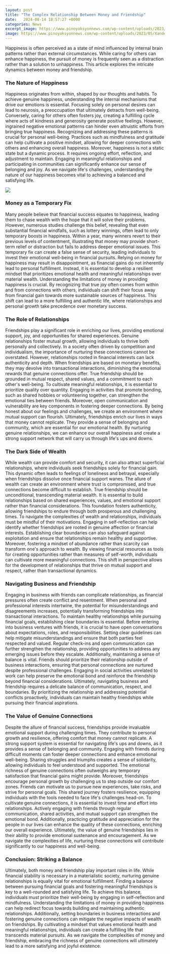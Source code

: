 ```yaml
---
layout: post
title: "The Complex Relationship Between Money and Friendship"
date:   2024-08-14 18:57:27 +0000
categories: News
excerpt_image: https://www.pinoyaksyonnews.com/wp-content/uploads/2023/05/Xander-Ford.jpg
image: https://www.pinoyaksyonnews.com/wp-content/uploads/2023/05/Xander-Ford.jpg
---
```


Happiness is often perceived as a state of mind influenced by internal brain patterns rather than external circumstances. While caring for others can enhance happiness, the pursuit of money is frequently seen as a distraction rather than a solution to unhappiness. This article explores the intricate dynamics between money and friendship.
### The Nature of Happiness
Happiness originates from within, shaped by our thoughts and habits. To achieve genuine happiness, understanding the internal mechanisms that drive our emotions is essential. Focusing solely on personal desires can lead to neurosis, a preoccupation that ultimately detracts from well-being. 
Conversely, caring for others often fosters joy, creating a fulfilling cycle where acts of kindness and generosity generate positive feelings. However, ingrained negative emotional patterns can hinder even altruistic efforts from bringing true happiness. Recognizing and addressing these patterns is crucial for personal well-being. Practices such as mindfulness and gratitude can help cultivate a positive mindset, allowing for deeper connections with others and enhancing overall happiness.
Moreover, happiness is not a static state but a dynamic process. It requires ongoing effort, reflection, and adjustment to maintain. Engaging in meaningful relationships and participating in communities can significantly enhance our sense of belonging and joy. As we navigate life's challenges, understanding the nature of our happiness becomes vital to achieving a balanced and satisfying life.

![](https://www.pinoyaksyonnews.com/wp-content/uploads/2023/05/Xander-Ford.jpg)
### Money as a Temporary Fix
Many people believe that financial success equates to happiness, leading them to chase wealth with the hope that it will solve their problems. However, numerous studies challenge this belief, revealing that even substantial financial windfalls, such as lottery winnings, often lead to only temporary boosts in happiness. Within a year, many winners revert to their previous levels of contentment, illustrating that money may provide short-term relief or distraction but fails to address deeper emotional issues.
This temporary fix can create a false sense of security, leading individuals to invest their emotional well-being in financial pursuits. Relying on money for happiness may result in disappointment, as financial gains do not inherently lead to personal fulfillment. Instead, it is essential to develop a resilient mindset that prioritizes emotional health and meaningful relationships over material wealth.
Understanding the limitations of money in providing happiness is crucial. By recognizing that true joy often comes from within and from connections with others, individuals can shift their focus away from financial gain towards more sustainable sources of happiness. This shift can lead to a more fulfilling and authentic life, where relationships and personal growth take precedence over monetary success.
### The Role of Relationships
Friendships play a significant role in enriching our lives, providing emotional support, joy, and opportunities for shared experiences. Genuine relationships foster mutual growth, allowing individuals to thrive both personally and collectively. In a society often driven by competition and individualism, the importance of nurturing these connections cannot be overstated.
However, relationships rooted in financial interests can lack authenticity and depth. When friendships are based on monetary benefits, they may devolve into transactional interactions, diminishing the emotional rewards that genuine connections offer. True friendship should be grounded in mutual respect, shared values, and a commitment to each other's well-being.
To cultivate meaningful relationships, it is essential to prioritize quality over quantity. Engaging in activities that promote bonding, such as shared hobbies or volunteering together, can strengthen the emotional ties between friends. Moreover, open communication and vulnerability are key components in fostering deeper connections. By being honest about our feelings and challenges, we create an environment where mutual support can flourish.
Ultimately, friendships enrich our lives in ways that money cannot replicate. They provide a sense of belonging and community, which are essential for our emotional health. By nurturing genuine relationships, we can enhance our overall happiness and create a strong support network that will carry us through life's ups and downs.
### The Dark Side of Wealth
While wealth can provide comfort and security, it can also attract superficial relationships, where individuals seek friendships solely for financial gain. This dynamic often leads to feelings of loneliness and betrayal, especially when friendships dissolve once financial support wanes. The allure of wealth can create an environment where trust is compromised, and true connections become difficult to establish.
True friendship should be unconditional, transcending material wealth. It is essential to build relationships based on shared experiences, values, and emotional support rather than financial considerations. This foundation fosters authenticity, allowing friendships to endure through both prosperous and challenging times.
To navigate the complexities of wealth and relationships, individuals must be mindful of their motivations. Engaging in self-reflection can help identify whether friendships are rooted in genuine affection or financial interests. Establishing clear boundaries can also safeguard against exploitation and ensure that relationships remain healthy and supportive.
Moreover, fostering a mindset of abundance rather than scarcity can transform one's approach to wealth. By viewing financial resources as tools for creating opportunities rather than measures of self-worth, individuals can cultivate more meaningful connections. This shift in perspective allows for the development of relationships that thrive on mutual support and respect, rather than transactional dynamics.
### Navigating Business and Friendship
Engaging in business with friends can complicate relationships, as financial pressures often create conflict and resentment. When personal and professional interests intertwine, the potential for misunderstandings and disagreements increases, potentially transforming friendships into transactional interactions. To maintain healthy relationships while pursuing financial goals, establishing clear boundaries is essential.
Before entering into business ventures with friends, it is crucial to have open conversations about expectations, roles, and responsibilities. Setting clear guidelines can help mitigate misunderstandings and ensure that both parties feel respected and valued. Regular check-ins and open communication can further strengthen the relationship, providing opportunities to address any emerging issues before they escalate.
Additionally, maintaining a sense of balance is vital. Friends should prioritize their relationship outside of business interactions, ensuring that personal connections are nurtured despite professional challenges. Engaging in social activities unrelated to work can help preserve the emotional bond and reinforce the friendship beyond financial considerations.
Ultimately, navigating business and friendship requires a delicate balance of communication, respect, and boundaries. By prioritizing the relationship and addressing potential conflicts proactively, individuals can maintain healthy friendships while pursuing their financial aspirations.
### The Value of Genuine Connections
Despite the allure of financial success, friendships provide invaluable emotional support during challenging times. They contribute to personal growth and resilience, offering comfort that money cannot replicate. A strong support system is essential for navigating life's ups and downs, as it provides a sense of belonging and community.
Engaging with friends during difficult moments can foster deeper connections and enhance emotional well-being. Sharing struggles and triumphs creates a sense of solidarity, allowing individuals to feel understood and supported. The emotional richness of genuine connections often outweighs any temporary satisfaction that financial gains might provide.
Moreover, friendships encourage personal growth by challenging us to step outside our comfort zones. Friends can motivate us to pursue new experiences, take risks, and strive for personal goals. This shared journey fosters resilience, equipping individuals with the tools needed to face life's challenges head-on.
To cultivate genuine connections, it is essential to invest time and effort into relationships. Actively engaging with friends through regular communication, shared activities, and mutual support can strengthen the emotional bond. Additionally, practicing gratitude and appreciation for the people in our lives can enhance the quality of these connections, enriching our overall experience.
Ultimately, the value of genuine friendships lies in their ability to provide emotional sustenance and encouragement. As we navigate the complexities of life, nurturing these connections will contribute significantly to our happiness and well-being.
### Conclusion: Striking a Balance
Ultimately, both money and friendship play important roles in life. While financial stability is necessary in a materialistic society, nurturing genuine relationships is equally vital for emotional fulfillment. Finding a balance between pursuing financial goals and fostering meaningful friendships is key to a well-rounded and satisfying life.
To achieve this balance, individuals must prioritize their well-being by engaging in self-reflection and mindfulness. Understanding the limitations of money in providing happiness can help redirect focus towards building and maintaining authentic relationships. Additionally, setting boundaries in business interactions and fostering genuine connections can mitigate the negative impacts of wealth on friendships.
By cultivating a mindset that values emotional health and meaningful relationships, individuals can create a fulfilling life that transcends material pursuits. As we navigate the complexities of money and friendship, embracing the richness of genuine connections will ultimately lead to a more satisfying and joyful existence.